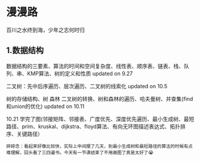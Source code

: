 # 漫漫路
百川之水终到海，少年之志何时归
## 1.数据结构 
数据结构的三要素、算法的时间和空间复杂度、线性表、顺序表、链表、栈、队列、串、KMP算法、树的定义和性质 updated on 9.27

二叉树：先中后序遍历、层次遍历、二叉树的线索化 updated on 10.5

树的存储结构、树 森林 二叉树的转换、树和森林的遍历、哈夫曼树、并查集(find和union的优化) updated on 10.11

10.21 学完了图(邻接矩阵、邻接表、广度优先、深度优先遍历、最小生成树、最短路径、prim、kruskal、dijkstra、floyd算法、有向无环图描述表达式、拓扑排序、关键路径）

    碎碎念：看起来好像比较快，实际上中间摆了几天，到最小生成树和最短路径的算法的时候有点难理解，回头看了三四遍书。今天有一节课结束了不用画图了真是太好了😭
